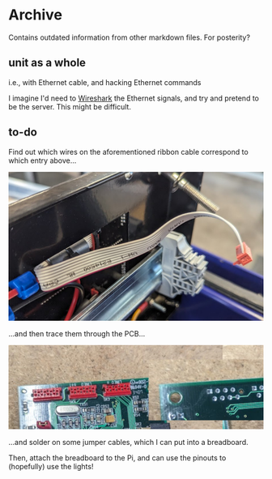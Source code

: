 # Archive

Contains outdated information from other markdown files. For posterity?

## unit as a whole

i.e., with Ethernet cable, and hacking Ethernet commands

I imagine I'd need to [Wireshark](https://www.wireshark.org/) the Ethernet signals, and try and pretend to be the server. This might be difficult.

## to-do

Find out which wires on the aforementioned ribbon cable correspond to which entry above...

![Close-up of ribbon cable](images/ribbon-cable_closeup.png)

...and then trace them through the PCB...

![Close-up of where ribbon cable attaches to proprietary PCB](images/pcb_ribbon-cable-connector.png)

...and solder on some jumper cables, which I can put into a breadboard.

Then, attach the breadboard to the Pi, and can use the pinouts to (hopefully) use the lights!
